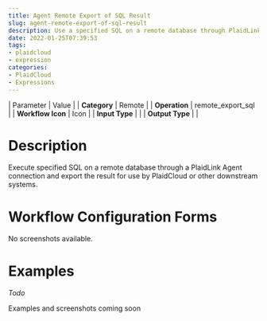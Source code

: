 ```yaml
---
title: Agent Remote Export of SQL Result
slug: agent-remote-export-of-sql-result
description: Use a specified SQL on a remote database through PlaidLink Agent and export to PlaidCloud
date: 2022-01-25T07:39:53
tags:
- plaidcloud
- expression
categories:
- PlaidCloud
- Expressions
---
```





| Parameter | Value |
| **Category** | Remote |
| **Operation** | remote\_export\_sql |
| **Workflow Icon** | Icon |
| **Input Type** |  |
| **Output Type** |  |

# Description


Execute specified SQL on a remote database through a PlaidLink Agent connection and export the result for use by PlaidCloud or other downstream systems.



# Workflow Configuration Forms


No screenshots available.



# Examples


*Todo*


Examples and screenshots coming soon


